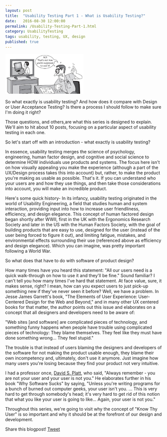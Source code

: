 ```yaml
---
layout: post
title:  "Usability Testing Part 1 - What is Usability Testing?"
date:   2016-08-30 12:00:00
permalink: /Usability-Testing-Part-1.html
category: UsabilityTesting
tags: usability, testing, UX, design
published: true
---
```

<img src="/images/Usability_Testing.jpg" style="width: 50%;" alt="Agile Development">

So what exactly is usability testing?  And how does it compare with Design or User Acceptance Testing?  Is there a process I should follow to make sure I'm doing it right?  

Those questions, and others,are what this series is designed to explain.  We'll aim to hit about 10 posts, focusing on a particular aspect of usability testing in each one.

So let's start off with an introduction - what exactly is usability testing?

In essence, usability testing merges the science of psychology, engineering, human factor design, and cognitive and social science to determine HOW individuals use products and systems.  The focus here isn't on how visually appealing you make the experience (although a part of the UX/Design process takes this into account) but, rather, to make the product you're making as usable as possible.  That's it.  If you can understand who your users are and how they use things, and then take those considerations into account, you will make an incredible product.

Here's some quick history- In its infancy, usability testing originated in the world of Usability Engineering, a field that studies human and system interaction, providing input into how to increase user friendliness, efficiency, and design elegance.  This concept of human factored design began shortly after WWII, first in the UK with the Ergonomics Research Society and later in the US with the Human Factors Society, with the goal of building products that are easy to use, designed for the user (instead of the user being forced to figure it out), and limiting fatigue, mistakes, and environmental effects surrounding their use (referenced above as efficiency and design elegance).  Which you can imagine, was pretty important following a World War.  

So what does that have to do with software of product design?

How many times have you heard this statement: "All our users need is a quick walk-through on how to use it and they'll be fine."  Sound familiar?  I can't tell you how many times I've hard that statement.  At face value, sure, it makes sense, right?  I mean, how can you expect users to just pick-up something new if they've never seen it before?  Well, we have a problem.  In Jesse James Garrett's book, "The Elements of User Experience: User-Centered Design for the Web and Beyond," and in many other UX centered books for that matter, the author points out this issue and elaborates on a concept that all designers and developers need to be aware of:

"Web sites [and software] are complicated pieces of technology, and something funny happens when people have trouble using complicated pieces of technology: They blame themselves.  They feel like they must have done something wrong...  They feel stupid."

The trouble is that instead of users blaming the designers and developers of the software for not making the product usable enough, they blame their own incompetency and, ultimately, don't use it anymore.  Just imagine how many users you're losing because they find your product not very intuitive.

I had a professor once, [David S. Platt](https://www.extension.harvard.edu/faculty-directory/david-s-platt), who said, "Always remember - you are not your user and your user is not you."  He elaborates further in his book "Why Software Sucks" by saying, "Unless you're writing programs for a bunch of burned out computer geeks, your user isn't you. ... This is very hard to get through somebody's head; it's very hard to get rid of this notion that what you like your user is going to like... Again, your user is not you."

Throughout this series, we're going to visit why the concept of "Know Thy User" is so important and why it should be at the forefront of our design and development.

Share this blogpost! <a href="https://twitter.com/share" class="twitter-share-button" data-via="UXDesignPro" data-show-count="false">Tweet</a><script async src="//platform.twitter.com/widgets.js" charset="utf-8"></script>
<!---
Feel free to [get the PDF]({{ site.url }}/assets/UXtesting1.pdf) of this post directly.
--->
